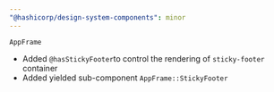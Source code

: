 ```yaml
---
"@hashicorp/design-system-components": minor
---
```


`AppFrame`

- Added `@hasStickyFooter`to control the rendering of `sticky-footer` container
- Added yielded sub-component `AppFrame::StickyFooter`
